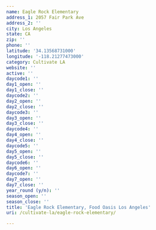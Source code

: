 ```yaml
---
name: Eagle Rock Elementary
address_1: 2057 Fair Park Ave
address_2: ''
city: Los Angeles
state: CA
zip: ''
phone: ''
latitude: '34.13568731000'
longitude: '-118.21277473000'
category: Cultivate LA
website: ''
active: ''
daycode1: ''
day1_open: ''
day1_close: ''
daycode2: ''
day2_open: ''
day2_close: ''
daycode3: ''
day3_open: ''
day3_close: ''
daycode4: ''
day4_open: ''
day4_close: ''
daycode5: ''
day5_open: ''
day5_close: ''
daycode6: ''
day6_open: ''
daycode7: ''
day7_open: ''
day7_close: ''
year_round (y/n): ''
season_open: ''
season_close: ''
title: 'Eagle Rock Elementary, Food Oasis Los Angeles'
uri: /cultivate-la/eagle-rock-elementary/

---
```

